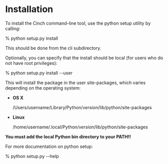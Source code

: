 <!-- CINCHDOC DOCUMENT(User Guide) CHAPTER(Installation) -->

# Installation

To install the Cinch command-line tool,
use the python setup utility by calling:

% python setup.py install

This should be done from the cli subdirectory.

Optionally, you can specify that the install should be local
(for users who do not have root privileges):

% python setup.py install --user

This will install the package in the user site-packages, which varies
depending on the operating system:

* **OS X**

    /Users/username/Library/Python/*version*/lib/python/site-packages

* **Linux**

    /home/username/.local/Python/*version*/lib/python/site-packages

**You must add the local Python bin directory to your PATH!!**

For more documentation on python setup:

% python setup.py --help

